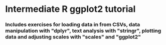 # Intermediate R ggplot2 tutorial 

### Includes exercises for loading data in from CSVs, data manipulation with "dplyr", text analysis with "stringr", plotting data and adjusting scales with "scales" and "ggplot2"





